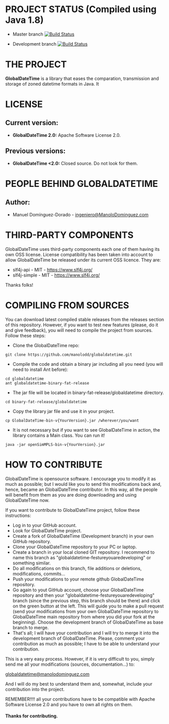 # PROJECT STATUS (Compiled using Java 1.8)

- Master branch [![Build Status](https://travis-ci.org/manolodd/globaldatetime.svg?branch=master)](https://travis-ci.org/manolodd/globaldatetime)

- Development branch [![Build Status](https://travis-ci.org/manolodd/globaldatetime.svg?branch=development)](https://travis-ci.org/manolodd/globaldatetime?branch=development)

# THE PROJECT

<b>GlobalDateTime</b> is a library that eases the comparation, transmission and storage of zoned datetime formats in Java. It 

# LICENSE

## Current version:
 
- <b>GlobalDateTime 2.0:</b> Apache Software License 2.0.

## Previous versions:

- <b>GlobalDateTime <2.0:</b> Closed source. Do not look for them.

# PEOPLE BEHIND GLOBALDATETIME

## Author:
    
 - Manuel Domínguez-Dorado - <ingeniero@ManoloDominguez.com>
  

# THIRD-PARTY COMPONENTS

GlobalDateTime uses third-party components each one of them having its own OSS license. License compatibility has been taken into account to allow GlobalDateTime be released under its current OSS licence. They are:

- slf4j-api - MIT - https://www.slf4j.org/
- slf4j-simple - MIT - https://www.slf4j.org/

Thanks folks!

# COMPILING FROM SOURCES

You can download latest compiled stable releases from the releases section of this repository. However, if you want to test new features (please, do it and give feedback), you will need to compile the project from sources. Follow these steps:

 - Clone the GlobalDateTime repo: 
```console
git clone https://github.com/manolodd/globaldatetime.git
```
 - Compile the code and obtain a binary jar including all you need (you will need to install Ant before):
```console
cd globaldatetime
ant globaldatetime-binary-fat-release
```
 - The jar file will be located in binary-fat-release/globaldatetime directory.
```console
cd binary-fat-release/globaldatetime
```
 - Copy the library jar file and use it in your project.
```console
cp GlobalDateTime-bin-v{YourVersion}.jar /wherever/you/want
```
 - It is not necessary but if you want to see GlobalDateTime in action, the library contains a Main class. You can run it!
```console
java -jar openSimMPLS-bin-v{YourVersion}.jar
```


# HOW TO CONTRIBUTE

GlobalDateTime is opensource software. I encourage you to modify it as much as possible; but I would like you to send this modifications back and, hence, became an GlobalDateTime contributor. In this way, all the people will benefit from them as you are doing downloading and using GlobalDateTime now.

If you want to contribute to GlobalDateTime project, follow these instructions:

 - Log in to your GitHub account.
 - Look for GlobalDateTime project.
 - Create a fork of GlobalDateTime (Development branch) in your own GitHub repository.
 - Clone your GlobalDateTime repository to your PC or laptop.
 - Create a branch in your local cloned GIT repository. I recommend to name this branch as "globaldatetime-festureyouaredeveloping" or something similar.
 - Do all modifications on this branch, file additions or deletions, modifications, commits...
 - Push your modifications to your remote github GlobalDateTime repository.
 - Go again to yout GitHub account, choose your GlobalDateTime repository and then your "globaldatetime-festureyouaredeveloping" branch (since the previous step, this branch should be there) and click on the green button at the left. This will guide you to make a pull request (send your modifications from your own GlobalDateTime repository to GlobalDateTime main repository from where you did your fork at the beginning). Choose the development branch of GlobalDateTime as base branch to merge.
 - That's all; I will have your contribution and I will try to merge it into the development branch of GlobalDateTime. Please, comment your contribution as much as possible; I have to be able to understand your contribution.

This is a very easy process. However, if it is very difficult to you, simply send me all your modifications (sources, documentation...) to:

globaldatetime@manolodominguez.com

And I will do my best to understand them and, somewhat, include your contribution into the project.

REMEMBER!!!! all your contributions have to be compatible with Apache Software License 2.0 and you have to own all rights on them.

#### Thanks for contributing.
